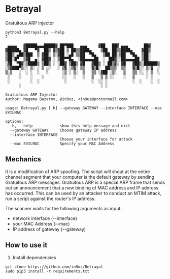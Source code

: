 # Betrayal
Gratuitous ARP Injector

```
python3 Betrayal.py --help                                                                                                                      2 

 ▄▄▄▄   ▓█████▄▄▄█████▓ ██▀███   ▄▄▄     ▓██   ██▓ ▄▄▄       ██▓    
▓█████▄ ▓█   ▀▓  ██▒ ▓▒▓██ ▒ ██▒▒████▄    ▒██  ██▒▒████▄    ▓██▒    
▒██▒ ▄██▒███  ▒ ▓██░ ▒░▓██ ░▄█ ▒▒██  ▀█▄   ▒██ ██░▒██  ▀█▄  ▒██░    
▒██░█▀  ▒▓█  ▄░ ▓██▓ ░ ▒██▀▀█▄  ░██▄▄▄▄██  ░ ▐██▓░░██▄▄▄▄██ ▒██░    
░▓█  ▀█▓░▒████▒ ▒██▒ ░ ░██▓ ▒██▒ ▓█   ▓██▒ ░ ██▒▓░ ▓█   ▓██▒░██████▒
░▒▓███▀▒░░ ▒░ ░ ▒ ░░   ░ ▒▓ ░▒▓░ ▒▒   ▓▒█░  ██▒▒▒  ▒▒   ▓▒█░░ ▒░▓  ░
▒░▒   ░  ░ ░  ░   ░      ░▒ ░ ▒░  ▒   ▒▒ ░▓██ ░▒░   ▒   ▒▒ ░░ ░ ▒  ░
 ░    ░    ░    ░        ░░   ░   ░   ▒   ▒ ▒ ░░    ░   ▒     ░ ░   
 ░         ░  ░           ░           ░  ░░ ░           ░  ░    ░  ░
      ░                                   ░ ░                                                                                                             
    
Gratuitous ARP Injector
Author: Magama Bazarov, @in9uz, <in9uz@protonmail.com>

usage: Betrayal.py [-h] --gateway GATEWAY --interface INTERFACE --mac EVILMAC

options:
  -h, --help            show this help message and exit
  --gateway GATEWAY     Choose gateway IP address
  --interface INTERFACE
                        Choose your interface for attack
  --mac EVILMAC         Specify your MAC Address
```

## Mechanics
It is a modification of ARP spoofing. The script will shout at the entire channel segment that your computer is the default gateway by sending Gratuitous ARP messages.
Gratuitous ARP is a special ARP frame that sends out an announcement that a new binding of MAC address and IP address has occurred. This can be used by an attacker to conduct an MTIM attack, run a script against the router's IP address.

The scanner waits for the following arguments as input:
  - network interface (--interface)
  - your MAC Address (--mac)
  - IP address of gateway (--gateway)
  
## How to use it

1. Install dependencies
```
git clone https://github.com/in9uz/Betrayal
sudo pip3 install -r requirements.txt
```
